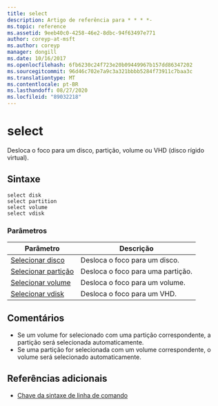 ```yaml
---
title: select
description: Artigo de referência para * * * *-
ms.topic: reference
ms.assetid: 9eeb40c0-4258-46e2-8dbc-94f63497e771
author: coreyp-at-msft
ms.author: coreyp
manager: dongill
ms.date: 10/16/2017
ms.openlocfilehash: 6fb6230c24f723e20b09449967b157dd86347202
ms.sourcegitcommit: 96d46c702e7a9c3a321bbbb5284f73911c7baa3c
ms.translationtype: MT
ms.contentlocale: pt-BR
ms.lasthandoff: 08/27/2020
ms.locfileid: "89032218"
---
```

# <a name="select"></a>select



Desloca o foco para um disco, partição, volume ou VHD (disco rígido virtual).

## <a name="syntax"></a>Sintaxe

```
select disk
select partition
select volume
select vdisk
```

### <a name="parameters"></a>Parâmetros

|Parâmetro|Descrição|
|---------|-----------|
|[Selecionar disco](select-disk.md)|Desloca o foco para um disco.|
|[Selecionar partição](select-partition.md)|Desloca o foco para uma partição.|
|[Selecionar volume](select-volume.md)|Desloca o foco para um volume.|
|[Selecionar vdisk](select-vdisk.md)|Desloca o foco para um VHD.|

## <a name="remarks"></a>Comentários

-   Se um volume for selecionado com uma partição correspondente, a partição será selecionada automaticamente.
-   Se uma partição for selecionada com um volume correspondente, o volume será selecionado automaticamente.

## <a name="additional-references"></a>Referências adicionais

- [Chave da sintaxe de linha de comando](command-line-syntax-key.md)

